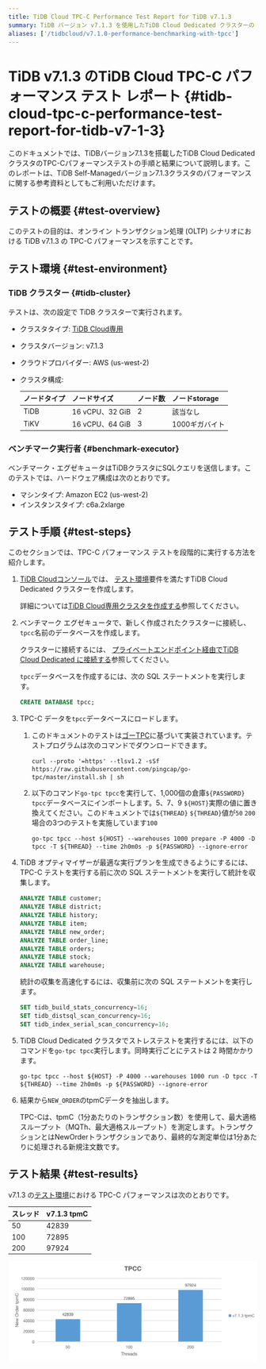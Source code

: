 ```yaml
---
title: TiDB Cloud TPC-C Performance Test Report for TiDB v7.1.3
summary: TiDB バージョン v7.1.3 を使用したTiDB Cloud Dedicated クラスターの TPC-C パフォーマンス テストの結果を紹介します。
aliases: ['/tidbcloud/v7.1.0-performance-benchmarking-with-tpcc']
---
```


# TiDB v7.1.3 のTiDB Cloud TPC-C パフォーマンス テスト レポート {#tidb-cloud-tpc-c-performance-test-report-for-tidb-v7-1-3}

このドキュメントでは、TiDBバージョン7.1.3を搭載したTiDB Cloud DedicatedクラスタのTPC-Cパフォーマンステストの手順と結果について説明します。このレポートは、TiDB Self-Managedバージョン7.1.3クラスタのパフォーマンスに関する参考資料としてもご利用いただけます。

## テストの概要 {#test-overview}

このテストの目的は、オンライン トランザクション処理 (OLTP) シナリオにおける TiDB v7.1.3 の TPC-C パフォーマンスを示すことです。

## テスト環境 {#test-environment}

### TiDB クラスター {#tidb-cluster}

テストは、次の設定で TiDB クラスターで実行されます。

-   クラスタタイプ: [TiDB Cloud専用](/tidb-cloud/select-cluster-tier.md#tidb-cloud-dedicated)
-   クラスタバージョン: v7.1.3
-   クラウドプロバイダー: AWS (us-west-2)
-   クラスタ構成:

    | ノードタイプ | ノードサイズ         | ノード数 | ノードstorage |
    | :----- | :------------- | :--- | :--------- |
    | TiDB   | 16 vCPU、32 GiB | 2    | 該当なし       |
    | TiKV   | 16 vCPU、64 GiB | 3    | 1000ギガバイト  |

### ベンチマーク実行者 {#benchmark-executor}

ベンチマーク・エグゼキュータはTiDBクラスタにSQLクエリを送信します。このテストでは、ハードウェア構成は次のとおりです。

-   マシンタイプ: Amazon EC2 (us-west-2)
-   インスタンスタイプ: c6a.2xlarge

## テスト手順 {#test-steps}

このセクションでは、TPC-C パフォーマンス テストを段階的に実行する方法を紹介します。

1.  [TiDB Cloudコンソール](https://tidbcloud.com/)では、 [テスト環境](#tidb-cluster)要件を満たすTiDB Cloud Dedicated クラスターを作成します。

    詳細については[TiDB Cloud専用クラスタを作成する](/tidb-cloud/create-tidb-cluster.md)参照してください。

2.  ベンチマーク エグゼキュータで、新しく作成されたクラスターに接続し、 `tpcc`名前のデータベースを作成します。

    クラスターに接続するには、 [プライベートエンドポイント経由でTiDB Cloud Dedicated に接続する](/tidb-cloud/set-up-private-endpoint-connections.md)参照してください。

    `tpcc`データベースを作成するには、次の SQL ステートメントを実行します。

    ```sql
    CREATE DATABASE tpcc;
    ```

3.  TPC-C データを`tpcc`データベースにロードします。

    1.  このドキュメントのテストは[ゴーTPC](https://github.com/pingcap/go-tpc)に基づいて実装されています。テストプログラムは次のコマンドでダウンロードできます。

        ```shell
        curl --proto '=https' --tlsv1.2 -sSf https://raw.githubusercontent.com/pingcap/go-tpc/master/install.sh | sh
        ```

    2.  以下のコマンド`go-tpc tpcc`を実行して、1,000個の倉庫`${PASSWORD}` `tpcc`データベースにインポートします。5、7、9 `${HOST}`実際の値に置き換えてください。このドキュメントでは`${THREAD}` `${THREAD}`値が`50` `200`場合の3つのテストを実施しています`100`

        ```shell
        go-tpc tpcc --host ${HOST} --warehouses 1000 prepare -P 4000 -D tpcc -T ${THREAD} --time 2h0m0s -p ${PASSWORD} --ignore-error
        ```

4.  TiDB オプティマイザーが最適な実行プランを生成できるようにするには、TPC-C テストを実行する前に次の SQL ステートメントを実行して統計を収集します。

    ```sql
    ANALYZE TABLE customer;
    ANALYZE TABLE district;
    ANALYZE TABLE history;
    ANALYZE TABLE item;
    ANALYZE TABLE new_order;
    ANALYZE TABLE order_line;
    ANALYZE TABLE orders;
    ANALYZE TABLE stock;
    ANALYZE TABLE warehouse;
    ```

    統計の収集を高速化するには、収集前に次の SQL ステートメントを実行します。

    ```sql
    SET tidb_build_stats_concurrency=16;
    SET tidb_distsql_scan_concurrency=16;
    SET tidb_index_serial_scan_concurrency=16;
    ```

5.  TiDB Cloud Dedicated クラスタでストレステストを実行するには、以下のコマンドを`go-tpc tpcc`実行します。同時実行ごとにテストは 2 時間かかります。

    ```shell
    go-tpc tpcc --host ${HOST} -P 4000 --warehouses 1000 run -D tpcc -T ${THREAD} --time 2h0m0s -p ${PASSWORD} --ignore-error
    ```

6.  結果から`NEW_ORDER`のtpmCデータを抽出します。

    TPC-Cは、tpmC（1分あたりのトランザクション数）を使用して、最大適格スループット（MQTh、最大適格スループット）を測定します。トランザクションとはNewOrderトランザクションであり、最終的な測定単位は1分あたりに処理される新規注文数です。

## テスト結果 {#test-results}

v7.1.3 の[テスト環境](#test-environment)における TPC-C パフォーマンスは次のとおりです。

| スレッド | v7.1.3 tpmC |
| :--- | :---------- |
| 50   | 42839       |
| 100  | 72895       |
| 200  | 97924       |

![TPC-C](/media/tidb-cloud/v7.1.3-tpmC.png)
